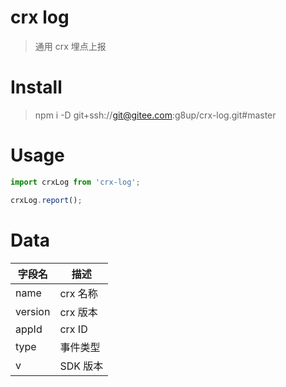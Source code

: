 # crx log
> 通用 crx 埋点上报

# Install
> npm i -D git+ssh://git@gitee.com:g8up/crx-log.git#master

# Usage
```js
import crxLog from 'crx-log';

crxLog.report();
```

# Data
| 字段名 | 描述 |
|---|---|
| name | crx 名称 |
| version | crx 版本 |
| appId | crx ID |
| type | 事件类型 |
| v | SDK 版本 |